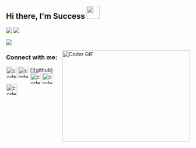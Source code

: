 ## Hi there, I'm Success <img src="https://raw.githubusercontent.com/TheDudeThatCode/TheDudeThatCode/master/Assets/Hi.gif" width="35" height="35" style="max-width:100%;">
<img src="https://github-readme-stats.vercel.app/api?username=success-h&show_icons=true&theme=tokyonight" />
<img src="https://github-readme-stats.vercel.app/api/top-langs/?username=success-h&layout=compact" />


<img
  src="https://cr-ss-service.azurewebsites.net/api/ScreenShot?widget=summary&username=success-h&badges=2&show-avatar=false&style=--header-bg-color:%23000;--border-radius:10px"
/>

<!-- ![](https://komarev.com/ghpvc/?username=success-h) -->


<img align="right" alt="Coder GIF" height="250" width="350" src="https://thumbs.gfycat.com/EvilNextDevilfish-size_restricted.gif" data-canonical-src="https://thumbs.gfycat.com/EvilNextDevilfish-size_restricted.gif" style="max-width:100%;">

[website]: https://successhycenth.netlify.app
[linkedin]: https://www.linkedin.com/in/dnature/
[email]: mailto:contact@successhycenth8@gmail.com 
[twitter]: https://twitter.com/success__hycent/
[dev]: https://dev.to/successhycenth

### Connect with me:

[<img align="left" alt="codeSTACKr | LinkedIn" width="30px" src="https://img.icons8.com/color/2x/linkedin.png" />][linkedin]
[<img align="left" alt="codeSTACKr | Github" width="30px" src="https://img.icons8.com/color/2x/github.png" />][github]
[<img align="left" alt="codeSTACKr | Twitter" width="30px" src="https://img.icons8.com/color/2x/twitter.png" />][twitter]
[<img align="left" alt="codeSTACKr | Gmail" width="30px" src="https://img.icons8.com/color/2x/gmail.png" />][email]
[<img align="left" alt="codeSTACKr | Dev" width="30px" src="https://d2fltix0v2e0sb.cloudfront.net/dev-badge.svg" />][dev]

